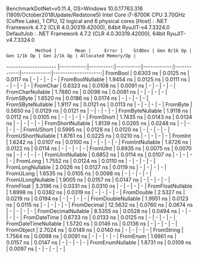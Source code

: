 
BenchmarkDotNet=v0.11.4, OS=Windows 10.0.17763.316 (1809/October2018Update/Redstone5)
Intel Core i7-8700K CPU 3.70GHz (Coffee Lake), 1 CPU, 12 logical and 6 physical cores
  [Host]     : .NET Framework 4.7.2 (CLR 4.0.30319.42000), 64bit RyuJIT-v4.7.3324.0
  DefaultJob : .NET Framework 4.7.2 (CLR 4.0.30319.42000), 64bit RyuJIT-v4.7.3324.0


               Method |       Mean |     Error |    StdDev | Gen 0/1k Op | Gen 1/1k Op | Gen 2/1k Op | Allocated Memory/Op |
--------------------- |-----------:|----------:|----------:|------------:|------------:|------------:|--------------------:|
             FromBool |  0.6303 ns | 0.0125 ns | 0.0117 ns |           - |           - |           - |                   - |
     FromBoolNullable |  1.9454 ns | 0.0125 ns | 0.0111 ns |           - |           - |           - |                   - |
             FromChar |  0.6323 ns | 0.0108 ns | 0.0091 ns |           - |           - |           - |                   - |
     FromCharNullable |  1.7880 ns | 0.0098 ns | 0.0081 ns |           - |           - |           - |                   - |
            FromSByte |  1.6520 ns | 0.0186 ns | 0.0174 ns |           - |           - |           - |                   - |
    FromSByteNullable |  1.9117 ns | 0.0121 ns | 0.0113 ns |           - |           - |           - |                   - |
             FromByte |  0.5650 ns | 0.0129 ns | 0.0121 ns |           - |           - |           - |                   - |
     FromByteNullable |  1.9118 ns | 0.0112 ns | 0.0105 ns |           - |           - |           - |                   - |
            FromShort |  1.7435 ns | 0.0143 ns | 0.0134 ns |           - |           - |           - |                   - |
    FromShortNullable |  1.8139 ns | 0.0265 ns | 0.0248 ns |           - |           - |           - |                   - |
           FromUShort |  0.5995 ns | 0.0128 ns | 0.0120 ns |           - |           - |           - |                   - |
   FromUShortNullable |  1.8761 ns | 0.0225 ns | 0.0210 ns |           - |           - |           - |                   - |
              FromInt |  1.6242 ns | 0.0107 ns | 0.0100 ns |           - |           - |           - |                   - |
      FromIntNullable |  1.8726 ns | 0.0122 ns | 0.0114 ns |           - |           - |           - |                   - |
             FromUInt |  0.6935 ns | 0.0075 ns | 0.0070 ns |           - |           - |           - |                   - |
     FromUIntNullable |  0.6852 ns | 0.0114 ns | 0.0107 ns |           - |           - |           - |                   - |
             FromLong |  1.7552 ns | 0.0124 ns | 0.0110 ns |           - |           - |           - |                   - |
     FromLongNullable |  2.0026 ns | 0.0127 ns | 0.0119 ns |           - |           - |           - |                   - |
            FromULong |  1.6535 ns | 0.0105 ns | 0.0098 ns |           - |           - |           - |                   - |
    FromULongNullable |  1.9005 ns | 0.0157 ns | 0.0147 ns |           - |           - |           - |                   - |
            FromFloat |  3.3196 ns | 0.0331 ns | 0.0310 ns |           - |           - |           - |                   - |
    FromFloatNullable |  1.8998 ns | 0.0382 ns | 0.0319 ns |           - |           - |           - |                   - |
           FromDouble |  2.5327 ns | 0.0219 ns | 0.0194 ns |           - |           - |           - |                   - |
   FromDoubleNullable |  1.9951 ns | 0.0123 ns | 0.0115 ns |           - |           - |           - |                   - |
          FromDecimal | 12.5632 ns | 0.0760 ns | 0.0674 ns |           - |           - |           - |                   - |
  FromDecimalNullable |  8.5355 ns | 0.0528 ns | 0.0494 ns |           - |           - |           - |                   - |
         FromDateTime |  0.6733 ns | 0.0133 ns | 0.0125 ns |           - |           - |           - |                   - |
 FromDateTimeNullable |  1.5720 ns | 0.0146 ns | 0.0136 ns |           - |           - |           - |                   - |
           FromObject |  2.7024 ns | 0.0149 ns | 0.0140 ns |           - |           - |           - |                   - |
           FromString |  1.7564 ns | 0.0098 ns | 0.0091 ns |           - |           - |           - |                   - |
             FromEnum |  1.6661 ns | 0.0157 ns | 0.0147 ns |           - |           - |           - |                   - |
     FromEnumNullable |  1.8731 ns | 0.0109 ns | 0.0097 ns |           - |           - |           - |                   - |
